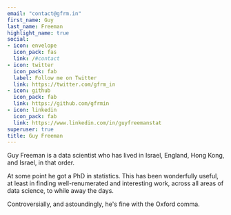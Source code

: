 ```yaml
---
email: "contact@gfrm.in"
first_name: Guy
last_name: Freeman
highlight_name: true
social:
- icon: envelope
  icon_pack: fas
  link: /#contact
- icon: twitter
  icon_pack: fab
  label: Follow me on Twitter
  link: https://twitter.com/gfrm_in
- icon: github
  icon_pack: fab
  link: https://github.com/gfrmin
- icon: linkedin
  icon_pack: fab
  link: https://www.linkedin.com/in/guyfreemanstat
superuser: true
title: Guy Freeman
---
```


Guy Freeman is a data scientist who has lived in Israel, England, Hong Kong, and Israel, in that order.

At some point he got a PhD in statistics. This has been wonderfully useful, at least in finding well-renumerated and interesting work, across all areas of data science, to while away the days.

Controversially, and astoundingly, he's fine with the Oxford comma.
